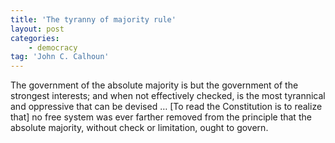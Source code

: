 ```yaml
---
title: 'The tyranny of majority rule'
layout: post
categories:
    - democracy
tag: 'John C. Calhoun'
---
```


The government of the absolute majority is but the government of the strongest interests; and when not effectively checked, is the most tyrannical and oppressive that can be devised … \[To read the Constitution is to realize that\] no free system was ever farther removed from the principle that the absolute majority, without check or limitation, ought to govern.